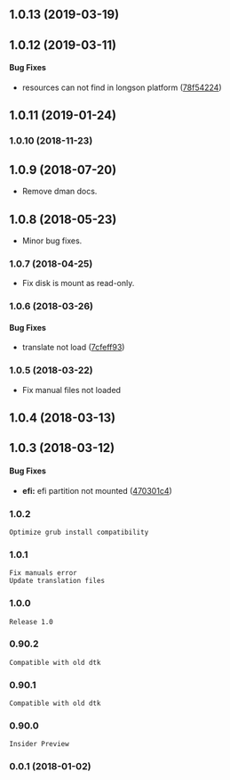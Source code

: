 <a name="1.0.13"></a>
## 1.0.13 (2019-03-19)




<a name="1.0.12"></a>
## 1.0.12 (2019-03-11)


#### Bug Fixes

*   resources can not find in longson platform ([78f54224](https://github.com/linuxdeepin/deepin-repair-tools/commit/78f542245439c72cb80adff9e9a64408168b43c2))



<a name="1.0.11"></a>
## 1.0.11 (2019-01-24)




<a name="1.0.10"></a>
### 1.0.10 (2018-11-23)




<a name="1.0.9"></a>
## 1.0.9 (2018-07-20)

*   Remove dman docs.


<a name="1.0.8"></a>
## 1.0.8 (2018-05-23)

*   Minor bug fixes.


<a name="1.0.7"></a>
### 1.0.7 (2018-04-25)

*   Fix disk is mount as read-only.


<a name="1.0.6"></a>
### 1.0.6 (2018-03-26)


#### Bug Fixes

*   translate not load ([7cfeff93](https://github.com/linuxdeepin/deepin-repair-tools/commit/7cfeff93a0b376855fa2037d8333f1e362b1714a))



<a name="1.0.5"></a>
### 1.0.5 (2018-03-22)

*   Fix manual files not loaded


<a name="1.0.4"></a>
## 1.0.4 (2018-03-13)




<a name="1.0.3"></a>
## 1.0.3 (2018-03-12)


#### Bug Fixes

* **efi:**  efi partition not mounted ([470301c4](https://github.com/linuxdeepin/deepin-repair-tools/commit/470301c4b2356ce068ea089c84c78a0070522a26))



### 1.0.2
    Optimize grub install compatibility

### 1.0.1
    Fix manuals error
    Update translation files

### 1.0.0
    Release 1.0

### 0.90.2
    Compatible with old dtk

### 0.90.1
    Compatible with old dtk

### 0.90.0
    Insider Preview

### 0.0.1 (2018-01-02)

